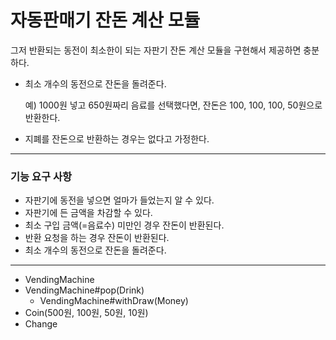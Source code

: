 # 자동판매기 잔돈 계산 모듈

그저 반환되는 동전이 최소한이 되는 자판기 잔돈 계산 모듈을 구현해서 제공하면 충분하다.

- 최소 개수의 동전으로 잔돈을 돌려준다.

  예) 1000원 넣고 650원짜리 음료를 선택했다면, 잔돈은 100, 100, 100, 50원으로 반환한다.

- 지폐를 잔돈으로 반환하는 경우는 없다고 가정한다.

--- 

### 기능 요구 사항

- 자판기에 동전을 넣으면 얼마가 들었는지 알 수 있다.
- 자판기에 든 금액을 차감할 수 있다.
- 최소 구입 금액(=음료수) 미만인 경우 잔돈이 반환된다.
- 반환 요청을 하는 경우 잔돈이 반환된다.
- 최소 개수의 동전으로 잔돈을 돌려준다.

---

- VendingMachine
- VendingMachine#pop(Drink)
    - VendingMachine#withDraw(Money)
- Coin(500원, 100원, 50원, 10원)
- Change